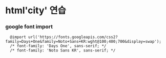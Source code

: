 # html'city' 연습

### google font import
```
  @import url('https://fonts.googleapis.com/css2?family=Days+One&family=Noto+Sans+KR:wght@100;400;700&display=swap');
  /* font-family: 'Days One', sans-serif; */
  /* font-family: 'Noto Sans KR', sans-serif; */
```
